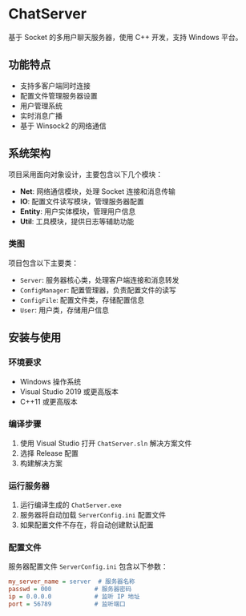 # ChatServer

基于 Socket 的多用户聊天服务器，使用 C++ 开发，支持 Windows 平台。

## 功能特点

- 支持多客户端同时连接
- 配置文件管理服务器设置
- 用户管理系统
- 实时消息广播
- 基于 Winsock2 的网络通信

## 系统架构

项目采用面向对象设计，主要包含以下几个模块：

- **Net**: 网络通信模块，处理 Socket 连接和消息传输
- **IO**: 配置文件读写模块，管理服务器配置
- **Entity**: 用户实体模块，管理用户信息
- **Util**: 工具模块，提供日志等辅助功能

### 类图

项目包含以下主要类：

- `Server`: 服务器核心类，处理客户端连接和消息转发
- `ConfigManager`: 配置管理器，负责配置文件的读写
- `ConfigFile`: 配置文件类，存储配置信息
- `User`: 用户类，存储用户信息

## 安装与使用

### 环境要求

- Windows 操作系统
- Visual Studio 2019 或更高版本
- C++11 或更高版本

### 编译步骤

1. 使用 Visual Studio 打开 `ChatServer.sln` 解决方案文件
2. 选择 Release 配置
3. 构建解决方案

### 运行服务器

1. 运行编译生成的 `ChatServer.exe`
2. 服务器将自动加载 `ServerConfig.ini` 配置文件
3. 如果配置文件不存在，将自动创建默认配置

### 配置文件

服务器配置文件 `ServerConfig.ini` 包含以下参数：

```ini
my_server_name = server  # 服务器名称
passwd = 000            # 服务器密码
ip = 0.0.0.0            # 监听 IP 地址
port = 56789            # 监听端口
